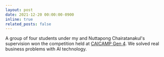 ```yaml
---
layout: post
date: 2021-12-20 00:00:00-0900
inline: true
related_posts: false
---
```


A group of four students under my and Nuttapong Chairatanakul's supervision won the competition held at [CAICAMP Gen 4](https://www.caicamp.com/). We solved real business problems with AI technology.
